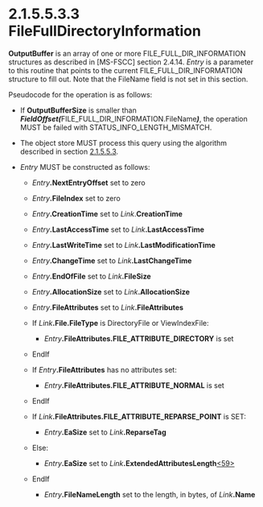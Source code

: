 <html dir="LTR" xmlns:mshelp="http://msdn.microsoft.com/mshelp" xmlns:ddue="http://ddue.schemas.microsoft.com/authoring/2003/5" xmlns:xlink="http://www.w3.org/1999/xlink" xmlns:tool="http://www.microsoft.com/tooltip">
    <head>
        <meta http-equiv="Content-Type" content="text/html; CHARSET=utf-8"></meta>
        <meta name="save" content="history"></meta>
        <title>2.1.5.5.3.3 FileFullDirectoryInformation</title>
        <xml>
            <mshelp:toctitle title="2.1.5.5.3.3 FileFullDirectoryInformation"></mshelp:toctitle>
            <mshelp:rltitle title="[MS-FSA]: FileFullDirectoryInformation"></mshelp:rltitle>
            <mshelp:keyword index="A" term="be281f4f-0394-47d1-a5fc-8a743cb5ff9a"></mshelp:keyword>
            <mshelp:attr name="DCSext.ContentType" value="open specification"></mshelp:attr>
            <mshelp:attr name="AssetID" value="be281f4f-0394-47d1-a5fc-8a743cb5ff9a"></mshelp:attr>
            <mshelp:attr name="TopicType" value="kbRef"></mshelp:attr>
            <mshelp:attr name="DCSext.Title" value="[MS-FSA]: FileFullDirectoryInformation" />
        </xml>
    </head>
    <body>
        <div id="header">
            <h1 class="heading">2.1.5.5.3.3 FileFullDirectoryInformation</h1>
        </div>
        <div id="mainSection">
            <div id="mainBody">
                <div id="allHistory" class="saveHistory"></div>
                <div id="sectionSection0" class="section" name="collapseableSection">
                    

<p><b>OutputBuffer</b> is an array of one or more FILE_FULL_DIR_INFORMATION
structures as described in <mshelp:link keywords="efbfe127-73ad-4140-9967-ec6500e66d5e" tabindex="0">[MS-FSCC]</mshelp:link>
section <mshelp:link keywords="e8d926d1-3a22-4654-be9c-58317a85540b" tabindex="0">2.4.14</mshelp:link>.
<i>Entry</i> is a parameter to this routine that points to the current
FILE_FULL_DIR_INFORMATION structure to fill out. Note that the FileName field
is not set in this section.</p>

<p>Pseudocode for the operation is as follows:</p>

<ul><li><p><span><span> 
</span></span>If <b>OutputBufferSize</b> is smaller than <b><i>FieldOffset(</i></b>FILE_FULL_DIR_INFORMATION.FileName<b><i>)</i></b>,
the operation MUST be failed with STATUS_INFO_LENGTH_MISMATCH.</p>

</li><li><p><span><span> 
</span></span>The object store MUST process this query using the algorithm
described in section <a href="fa8194e0-53ec-413b-8315-e8fa85396fd8.html">2.1.5.5.3</a>.</p>

</li><li><p><span><span> 
</span></span><i>Entry</i> MUST be constructed as follows:</p>

<ul><li><p><span><span>  </span></span><i>Entry</i><b>.NextEntryOffset</b>
set to zero</p>

</li><li><p><span><span>  </span></span><i>Entry</i><b>.FileIndex</b>
set to zero</p>

</li><li><p><span><span>  </span></span><i>Entry</i><b>.CreationTime</b>
set to <i>Link</i>.<b>CreationTime</b></p>

</li><li><p><span><span>  </span></span><i>Entry</i><b>.LastAccessTime</b>
set to <i>Link</i><b>.LastAccessTime</b></p>

</li><li><p><span><span>  </span></span><i>Entry</i><b>.LastWriteTime</b>
set to <i>Link</i><b>.LastModificationTime</b></p>

</li><li><p><span><span>  </span></span><i>Entry</i><b>.ChangeTime</b>
set to <i>Link</i><b>.LastChangeTime</b></p>

</li><li><p><span><span>  </span></span><i>Entry</i><b>.EndOfFile</b>
set to <i>Link</i><b>.FileSize</b></p>

</li><li><p><span><span>  </span></span><i>Entry</i><b>.AllocationSize</b>
set to <i>Link</i><b>.AllocationSize</b></p>

</li><li><p><span><span>  </span></span><i>Entry</i><b>.FileAttributes</b>
set to <i>Link</i><b>.FileAttributes</b></p>

</li><li><p><span><span>  </span></span>If <i>Link</i><b>.File.FileType</b>
is DirectoryFile or ViewIndexFile:</p>

<ul><li><p><span><span> 
</span></span><i>Entry</i><b>.FileAttributes.FILE_ATTRIBUTE_DIRECTORY</b> is
set</p>

</li></ul></li><li><p><span><span>  </span></span>EndIf</p>

</li><li><p><span><span>  </span></span>If <i>Entry</i><b>.FileAttributes</b>
has no attributes set:</p>

<ul><li><p><span><span> 
</span></span><i>Entry</i><b>.FileAttributes.FILE_ATTRIBUTE_NORMAL</b> is set</p>

</li></ul></li><li><p><span><span>  </span></span>EndIf</p>

</li><li><p><span><span>  </span></span>If <i>Link</i><b>.FileAttributes.FILE_ATTRIBUTE_REPARSE_POINT</b>
is SET:</p>

<ul><li><p><span><span> 
</span></span><i>Entry</i><b>.EaSize</b> set to <i>Link</i><b>.ReparseTag</b></p>

</li></ul></li><li><p><span><span>  </span></span>Else:</p>

<ul><li><p><span><span> 
</span></span><i>Entry</i><b>.EaSize</b> set to <i>Link</i><b>.ExtendedAttributesLength</b><a id="Appendix_A_Target_59"></a><a href="4e3695bd-7574-4f24-a223-b4679c065b63.html#Appendix_A_59" aria-label="Product behavior note 59">&lt;59&gt;</a></p>

</li></ul></li><li><p><span><span>  </span></span>EndIf</p>

<ul><li><p><span><span> 
</span></span><i>Entry</i><b>.FileNameLength</b> set to the length, in bytes,
of <i>Link</i><b>.Name</b></p>

</li></ul></li></ul></li></ul>
                </div>
            </div>
        </div>
    </body>
</html>